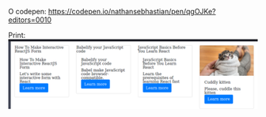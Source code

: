 
O codepen:
https://codepen.io/nathansebhastian/pen/qgOJKe?editors=0010

Print:
![Gatinho](./codepen.png)